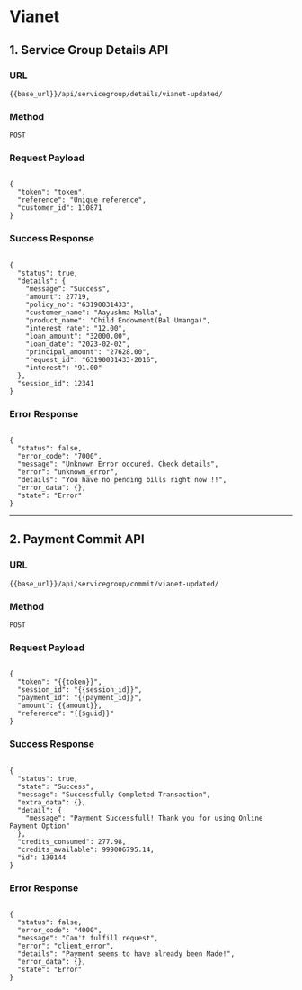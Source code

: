 # Vianet 

## 1. Service Group Details API

### URL
`{{base_url}}/api/servicegroup/details/vianet-updated/`

### Method
`POST`

### Request Payload
<pre><code class="json">
{
  "token": "token",
  "reference": "Unique reference",
  "customer_id": 110871
}
</code></pre>

### Success Response
<pre><code class="json">
{
  "status": true,
  "details": {
    "message": "Success",
    "amount": 27719,
    "policy_no": "63190031433",
    "customer_name": "Aayushma Malla",
    "product_name": "Child Endowment(Bal Umanga)",
    "interest_rate": "12.00",
    "loan_amount": "32000.00",
    "loan_date": "2023-02-02",
    "principal_amount": "27628.00",
    "request_id": "63190031433-2016",
    "interest": "91.00"
  },
  "session_id": 12341
}
</code></pre>

### Error Response
<pre><code class="json">
{
  "status": false,
  "error_code": "7000",
  "message": "Unknown Error occured. Check details",
  "error": "unknown_error",
  "details": "You have no pending bills right now !!",
  "error_data": {},
  "state": "Error"
}
</code></pre>

---

## 2. Payment Commit API

### URL
`{{base_url}}/api/servicegroup/commit/vianet-updated/`

### Method
`POST`

### Request Payload
<pre><code class="json">
{
  "token": "{{token}}",
  "session_id": "{{session_id}}",
  "payment_id": "{{payment_id}}",
  "amount": {{amount}},
  "reference": "{{$guid}}"
}
</code></pre>

### Success Response
<pre><code class="json">
{
  "status": true,
  "state": "Success",
  "message": "Successfully Completed Transaction",
  "extra_data": {},
  "detail": {
    "message": "Payment Successfull! Thank you for using Online Payment Option"
  },
  "credits_consumed": 277.98,
  "credits_available": 999006795.14,
  "id": 130144
}
</code></pre>

### Error Response
<pre><code class="json">
{
  "status": false,
  "error_code": "4000",
  "message": "Can't fulfill request",
  "error": "client_error",
  "details": "Payment seems to have already been Made!",
  "error_data": {},
  "state": "Error"
}
</code></pre>
